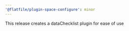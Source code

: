 ```yaml
---
'@flatfile/plugin-space-configure': minor
---
```


This release creates a dataChecklist plugin for ease of use
